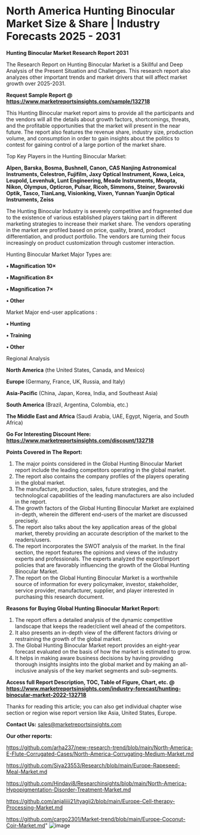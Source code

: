 # North America Hunting Binocular Market Size & Share | Industry Forecasts 2025 - 2031

<strong>Hunting Binocular Market Research Report 2031</strong>

The Research Report on Hunting Binocular Market is a Skillful and Deep Analysis of the Present Situation and Challenges. This research report also analyzes other important trends and market drivers that will affect market growth over 2025-2031.

<strong>Request Sample Report @ <a href=https://www.marketreportsinsights.com/sample/132718>https://www.marketreportsinsights.com/sample/132718</a></strong>

This Hunting Binocular market report aims to provide all the participants and the vendors will all the details about growth factors, shortcomings, threats, and the profitable opportunities that the market will present in the near future. The report also features the revenue share, industry size, production volume, and consumption in order to gain insights about the politics to contest for gaining control of a large portion of the market share.

Top Key Players in the Hunting Binocular Market:

<strong>Alpen, Barska, Bosma, Bushnell, Canon, CAS Nanjing Astronomical Instruments, Celestron, Fujifilm, Jaxy Optical Instrument, Kowa, Leica, Leupold, Levenhuk, Lunt Engineering, Meade Instruments, Meopta, Nikon, Olympus, Opticron, Pulsar, Ricoh, Simmons, Steiner, Swarovski Optik, Tasco, TianLang, Visionking, Vixen, Yunnan Yuanjin Optical Instruments, Zeiss</strong>

The Hunting Binocular Industry is severely competitive and fragmented due to the existence of various established players taking part in different marketing strategies to increase their market share. The vendors operating in the market are profiled based on price, quality, brand, product differentiation, and product portfolio. The vendors are turning their focus increasingly on product customization through customer interaction.

Hunting Binocular Market Major Types are:

<strong>• Magnification 10×

• Magnification 8×

• Magnification 7×

• Other</strong>

Market Major end-user applications :

<strong>• Hunting

• Training

• Other</strong>

Regional Analysis

</u><strong><b>North America</b></strong> (the United States, Canada, and Mexico)

<strong><b>Europe </b></strong>(Germany, France, UK, Russia, and Italy)

<strong><b>Asia-Pacific</b></strong> (China, Japan, Korea, India, and Southeast Asia)

<strong><b>South America</b></strong> (Brazil, Argentina, Colombia, etc.)

<strong><b>The Middle East and Africa</b></strong> (Saudi Arabia, UAE, Egypt, Nigeria, and South Africa)

<strong>Go For Interesting Discount Here: <a href=https://www.marketreportsinsights.com/discount/132718>https://www.marketreportsinsights.com/discount/132718</a></strong>

<strong>Points Covered in The Report:</strong>
<ol>
  <li>The major points considered in the Global Hunting Binocular Market report include the leading competitors operating in the global market.</li>
  <li>The report also contains the company profiles of the players operating in the global market.</li>
  <li>The manufacture, production, sales, future strategies, and the technological capabilities of the leading manufacturers are also included in the report.</li>
  <li>The growth factors of the Global Hunting Binocular Market are explained in-depth, wherein the different end-users of the market are discussed precisely.</li>
  <li>The report also talks about the key application areas of the global market, thereby providing an accurate description of the market to the readers/users.</li>
  <li>The report incorporates the SWOT analysis of the market. In the final section, the report features the opinions and views of the industry experts and professionals. The experts analyzed the export/import policies that are favorably influencing the growth of the Global Hunting Binocular Market.</li>
  <li>The report on the Global Hunting Binocular Market is a worthwhile source of information for every policymaker, investor, stakeholder, service provider, manufacturer, supplier, and player interested in purchasing this research document.</li>
</ol>
<strong>Reasons for Buying Global Hunting Binocular Market Report:</strong>

<ol>
  <li>The report offers a detailed analysis of the dynamic competitive landscape that keeps the reader/client well ahead of the competitors.</li>
  <li>It also presents an in-depth view of the different factors driving or restraining the growth of the global market.</li>
  <li>The Global Hunting Binocular Market report provides an eight-year forecast evaluated on the basis of how the market is estimated to grow.</li>
  <li>It helps in making aware business decisions by having providing thorough insights insights into the global market and by making an all-inclusive analysis of the key market segments and sub-segments.</li>
</ol>
<strong>Access full Report Description, TOC, Table of Figure, Chart, etc. @ <a href=https://www.marketreportsinsights.com/industry-forecast/hunting-binocular-market-2022-132718>https://www.marketreportsinsights.com/industry-forecast/hunting-binocular-market-2022-132718</a></strong>


Thanks for reading this article; you can also get individual chapter wise section or region wise report version like Asia, United States, Europe.

<strong>Contact Us:</strong>
sales@marketreportsinsights.com

<strong>Our other reports:</strong>

<a href=https://github.com/arha237/new-research-trend/blob/main/North-America-E-Flute-Corrugated-Cases/North-America-Corrugating-Medium-Market.md>https://github.com/arha237/new-research-trend/blob/main/North-America-E-Flute-Corrugated-Cases/North-America-Corrugating-Medium-Market.md</a>

<a href=https://github.com/Siya23553/Research/blob/main/Europe-Rapeseed-Meal-Market.md>https://github.com/Siya23553/Research/blob/main/Europe-Rapeseed-Meal-Market.md</a>

<a href=https://github.com/Hindavi8/Researchinsights/blob/main/North-America-Hypopigmentation-Disorder-Treatment-Market.md>https://github.com/Hindavi8/Researchinsights/blob/main/North-America-Hypopigmentation-Disorder-Treatment-Market.md</a>

<a href=https://github.com/anjaliiii21/tyagii2/blob/main/Europe-Cell-therapy-Processing-Market.md>https://github.com/anjaliiii21/tyagii2/blob/main/Europe-Cell-therapy-Processing-Market.md</a>

<a href=https://github.com/cargo2301/Market-trend/blob/main/Europe-Coconut-Coir-Market.md>https://github.com/cargo2301/Market-trend/blob/main/Europe-Coconut-Coir-Market.md</a>"
![image](https://github.com/user-attachments/assets/751e157b-5a18-417a-b035-d5a136d5dd9a)
